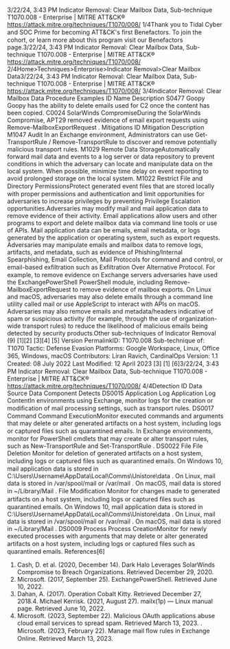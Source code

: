3/22/24, 3:43 PM Indicator Removal: Clear Mailbox Data, Sub-technique T1070.008 - Enterprise | MITRE ATT&CK®
https://attack.mitre.org/techniques/T1070/008/ 1/4Thank you to Tidal Cyber and SOC Prime for becoming ATT&CK's ﬁrst Benefactors. To join the cohort, or learn more about this program visit our
Benefactors page.3/22/24, 3:43 PM Indicator Removal: Clear Mailbox Data, Sub-technique T1070.008 - Enterprise | MITRE ATT&CK®
https://attack.mitre.org/techniques/T1070/008/ 2/4Home>Techniques>Enterprise>Indicator Removal>Clear Mailbox Data3/22/24, 3:43 PM Indicator Removal: Clear Mailbox Data, Sub-technique T1070.008 - Enterprise | MITRE ATT&CK®
https://attack.mitre.org/techniques/T1070/008/ 3/4Indicator Removal: Clear Mailbox Data
Procedure Examples
ID Name Description
S0477 Goopy Goopy has the ability to delete emails used for C2 once the content has been copied.
C0024 SolarWinds
CompromiseDuring the SolarWinds Compromise, APT29 removed evidence of email export requests using
Remove-MailboxExportRequest .
Mitigations
ID Mitigation Description
M1047 Audit In an Exchange environment, Administrators can use Get-TransportRule / Remove-TransportRule
to discover and remove potentially malicious transport rules.
M1029 Remote Data
StorageAutomatically forward mail data and events to a log server or data repository to prevent conditions in
which the adversary can locate and manipulate data on the local system. When possible, minimize
time delay on event reporting to avoid prolonged storage on the local system.
M1022 Restrict File and
Directory
PermissionsProtect generated event ﬁles that are stored locally with proper permissions and authentication and
limit opportunities for adversaries to increase privileges by preventing Privilege Escalation
opportunities.Adversaries may modify mail and mail application data to remove evidence of their activity. Email applications allow users and other
programs to export and delete mailbox data via command line tools or use of APIs. Mail application data can be emails, email metadata, or
logs generated by the application or operating system, such as export requests.
Adversaries may manipulate emails and mailbox data to remove logs, artifacts, and metadata, such as evidence of Phishing/Internal
Spearphishing, Email Collection, Mail Protocols for command and control, or email-based exﬁltration such as Exﬁltration Over Alternative
Protocol. For example, to remove evidence on Exchange servers adversaries have used the ExchangePowerShell PowerShell module,
including Remove-MailboxExportRequest to remove evidence of mailbox exports. On Linux and macOS, adversaries may also delete
emails through a command line utility called mail or use AppleScript to interact with APIs on macOS.
Adversaries may also remove emails and metadata/headers indicative of spam or suspicious activity (for example, through the use of
organization-wide transport rules) to reduce the likelihood of malicious emails being detected by security products.Other sub-techniques of Indicator Removal (9)
[1][2]
[3][4]
[5]
Version PermalinkID: T1070.008
Sub-technique of:  T1070
 
Tactic: Defense Evasion
 
Platforms: Google Workspace, Linux, Oﬃce 365, Windows, macOS
Contributors: Liran Ravich, CardinalOps
Version: 1.1
Created: 08 July 2022
Last Modiﬁed: 12 April 2023
[3]
[1]
[6]3/22/24, 3:43 PM Indicator Removal: Clear Mailbox Data, Sub-technique T1070.008 - Enterprise | MITRE ATT&CK®
https://attack.mitre.org/techniques/T1070/008/ 4/4Detection
ID Data Source Data Component Detects
DS0015 Application Log Application Log
ContentIn environments using Exchange, monitor logs for the creation or modiﬁcation of mail
processing settings, such as transport rules.
DS0017 Command Command
ExecutionMonitor executed commands and arguments that may delete or alter generated
artifacts on a host system, including logs or captured ﬁles such as quarantined emails.
In Exchange environments, monitor for PowerShell cmdlets that may create or alter
transport rules, such as New-TransportRule and Set-TransportRule .
DS0022 File File Deletion Monitor for deletion of generated artifacts on a host system, including logs or captured
ﬁles such as quarantined emails.
On Windows 10, mail application data is stored in
C:\Users\Username\AppData\Local\Comms\Unistore\data . On Linux, mail data is
stored in /var/spool/mail or /var/mail . On macOS, mail data is stored in
~/Library/Mail .
File Modiﬁcation Monitor for changes made to generated artifacts on a host system, including logs or
captured ﬁles such as quarantined emails.
On Windows 10, mail application data is stored in
C:\Users\Username\AppData\Local\Comms\Unistore\data . On Linux, mail data is
stored in /var/spool/mail or /var/mail . On macOS, mail data is stored in
~/Library/Mail .
DS0009 Process Process
CreationMonitor for newly executed processes with arguments that may delete or alter
generated artifacts on a host system, including logs or captured ﬁles such as
quarantined emails.
References[6]
1. Cash, D. et al. (2020, December 14). Dark Halo Leverages
SolarWinds Compromise to Breach Organizations. Retrieved
December 29, 2020.
2. Microsoft. (2017, September 25). ExchangePowerShell.
Retrieved June 10, 2022.
3. Dahan, A. (2017). Operation Cobalt Kitty. Retrieved December
27, 2018.4. Michael Kerrisk. (2021, August 27). mailx(1p) — Linux manual
page. Retrieved June 10, 2022.
5. Microsoft. (2023, September 22). Malicious OAuth
applications abuse cloud email services to spread spam.
Retrieved March 13, 2023.
 . Microsoft. (2023, February 22). Manage mail ﬂow rules in
Exchange Online. Retrieved March 13, 2023.
